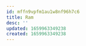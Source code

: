```yaml
---
id: mffn9vpfm1au1w8nf96h7c6
title: Ram
desc: ''
updated: 1659963349238
created: 1659963349238
---
```

